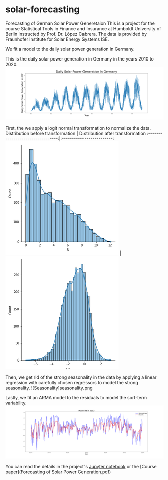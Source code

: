 # solar-forecasting
Forecasting of German Solar Power Generetaion
This is a project for the course Statistical Tools in Finance and Insurance at Humboldt University of Berlin instructed by Prof. Dr. López Cabrera.
The data is provided by Fraunhofer Institute for Solar Energy Systems ISE.

We fit a model to the daily solar power generation in Germany.

This is the daily solar power generation in Germany in the years 2010 to 2020.
![Solar Power Generation](data.png)

First, the we apply a logit normal transformation to normalize the data.
Distribution before transformation | Distribution after transformation
:---------------------------------:|:-------------------------:
![Before](datadistr.png)           | ![After](transformeddistr.png)


Then, we get rid of the strong seasonality in the data by applying a linear regression with carefully chosen regressors to model the strong seasonality.
![Seasonality]seasonality.png


Lastly, we fit an ARMA model to the residuals to model the sort-term variability.
![ARMA model fit for the year 2012](armafit1year.png)

You can read the details in the project's [Jupyter notebook](stf_project.ipynb) or the [Course paper](Forecasting of Solar Power Generation.pdf)
